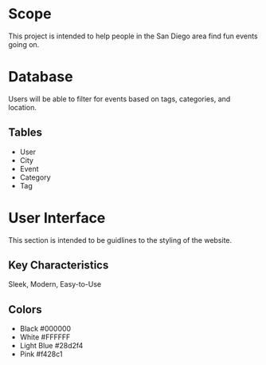 # Scope #
This project is intended to help people in the San Diego area find fun events going on.

# Database # 

Users will be able to filter for events based on tags, categories, and location.

## Tables ##
- User
- City
- Event
- Category
- Tag

# User Interface #
This section is intended to be guidlines to the styling of the website.

## Key Characteristics ##
Sleek, Modern, Easy-to-Use

## Colors ##
- Black #000000
- White #FFFFFF
- Light Blue #28d2f4
- Pink #f428c1
